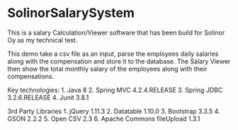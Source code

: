 # SolinorSalarySystem
This is a salary Calculation/Viewer software that has been build for Solinor Oy as my technical test.

This demo take a csv file as an input, parse the employees daily salaries along with
the compensation and store it to the database. The Salary Viewer then show the total
monthly salary of the employees along with their compensations.

Key technologies:
	1. Java 8
	2. Spring MVC 4.2.4.RELEASE
	3. Spring JDBC 3.2.6.RELEASE
	4. Junit 3.8.1
	
3rd Party Libraries
	1. jQuery 1.11.3
	2. Datatable 1.10.0
	3. Bootstrap 3.3.5
	4. GSON 2.2.2
	5. Open CSV 2.3
	6. Apache Commons fileUpload 1.3.1